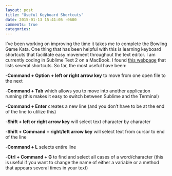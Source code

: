 ```yaml
---
layout: post
title: "Useful Keyboard Shortcuts"
date: 2015-01-13 15:41:05 -0600
comments: true
categories:
---
```


I’ve been working on improving the time it takes me to complete the Bowling Game Kata. One thing that has been helpful with this is learning keyboard shortcuts that facilitate easy movement throughout the text editor. I am currently coding in Sublime Text 2 on a MacBook. I found [this webpage](http://sublime-text-unofficial-documentation.readthedocs.org/en/latest/reference/keyboard_shortcuts_osx.html) that lists several shortcuts. So far, the most useful have been:
<!--more-->
-**Command + Option + left or right arrow key** to move from one open file to the next

-**Command + Tab** which allows you to move into another application running (this makes it easy to switch between Sublime and the Terminal)

-**Command + Enter** creates a new line (and you don’t have to be at the end of the line to utilize this)

-**Shift + left or right arrow key** will select text character by character

-**Shift + Command + right/left arrow key** will select text from cursor to end of the line

-**Command + L** selects entire line

-**Ctrl + Command + G** to find and select all cases of a word/character (this is useful if you want to change the name of either a variable or a method that appears several times in your text)
